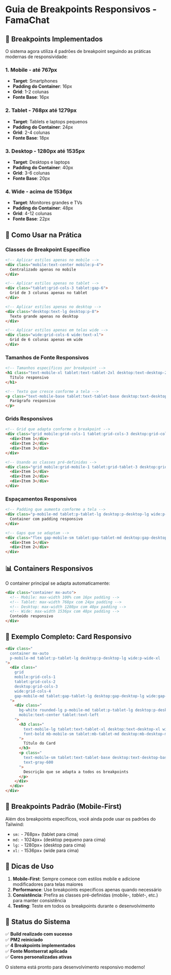 # Guia de Breakpoints Responsivos - FamaChat

## 📱 Breakpoints Implementados

O sistema agora utiliza 4 padrões de breakpoint seguindo as práticas modernas de responsividade:

### 1. **Mobile** - até 767px
- **Target**: Smartphones
- **Padding do Container**: 16px
- **Grid**: 1-2 colunas
- **Fonte Base**: 16px

### 2. **Tablet** - 768px até 1279px  
- **Target**: Tablets e laptops pequenos
- **Padding do Container**: 24px
- **Grid**: 2-4 colunas
- **Fonte Base**: 18px

### 3. **Desktop** - 1280px até 1535px
- **Target**: Desktops e laptops
- **Padding do Container**: 40px
- **Grid**: 3-6 colunas
- **Fonte Base**: 20px

### 4. **Wide** - acima de 1536px
- **Target**: Monitores grandes e TVs
- **Padding do Container**: 48px
- **Grid**: 4-12 colunas
- **Fonte Base**: 22px

## 🎯 Como Usar na Prática

### Classes de Breakpoint Específico
```html
<!-- Aplicar estilos apenas no mobile -->
<div class="mobile:text-center mobile:p-4">
  Centralizado apenas no mobile
</div>

<!-- Aplicar estilos apenas no tablet -->
<div class="tablet:grid-cols-3 tablet:gap-6">
  Grid de 3 colunas apenas no tablet
</div>

<!-- Aplicar estilos apenas no desktop -->
<div class="desktop:text-lg desktop:p-8">
  Texto grande apenas no desktop
</div>

<!-- Aplicar estilos apenas em telas wide -->
<div class="wide:grid-cols-6 wide:text-xl">
  Grid de 6 colunas apenas em wide
</div>
```

### Tamanhos de Fonte Responsivos
```html
<!-- Tamanhos específicos por breakpoint -->
<h1 class="text-mobile-xl tablet:text-tablet-2xl desktop:text-desktop-2xl wide:text-wide-2xl">
  Título responsivo
</h1>

<!-- Texto que cresce conforme a tela -->
<p class="text-mobile-base tablet:text-tablet-base desktop:text-desktop-base wide:text-wide-base">
  Parágrafo responsivo
</p>
```

### Grids Responsivos
```html
<!-- Grid que adapta conforme o breakpoint -->
<div class="grid mobile:grid-cols-1 tablet:grid-cols-3 desktop:grid-cols-4 wide:grid-cols-6">
  <div>Item 1</div>
  <div>Item 2</div>
  <div>Item 3</div>
</div>

<!-- Usando as classes pré-definidas -->
<div class="grid mobile:grid-mobile-1 tablet:grid-tablet-3 desktop:grid-desktop-4 wide:grid-wide-6">
  <div>Item 1</div>
  <div>Item 2</div>
  <div>Item 3</div>
</div>
```

### Espaçamentos Responsivos
```html
<!-- Padding que aumenta conforme a tela -->
<div class="p-mobile-md tablet:p-tablet-lg desktop:p-desktop-lg wide:p-wide-xl">
  Container com padding responsivo
</div>

<!-- Gaps que se adaptam -->
<div class="flex gap-mobile-sm tablet:gap-tablet-md desktop:gap-desktop-lg wide:gap-wide-xl">
  <div>Item 1</div>
  <div>Item 2</div>
</div>
```

## 📊 Containers Responsivos

O container principal se adapta automaticamente:

```html
<div class="container mx-auto">
  <!-- Mobile: max-width 100% com 16px padding -->
  <!-- Tablet: max-width 768px com 24px padding -->
  <!-- Desktop: max-width 1280px com 40px padding -->
  <!-- Wide: max-width 1536px com 48px padding -->
  Conteúdo responsivo
</div>
```

## 🎨 Exemplo Completo: Card Responsivo

```html
<div class="
  container mx-auto
  p-mobile-md tablet:p-tablet-lg desktop:p-desktop-lg wide:p-wide-xl
">
  <div class="
    grid 
    mobile:grid-cols-1 
    tablet:grid-cols-2 
    desktop:grid-cols-3 
    wide:grid-cols-4
    gap-mobile-md tablet:gap-tablet-lg desktop:gap-desktop-lg wide:gap-wide-xl
  ">
    <div class="
      bg-white rounded-lg p-mobile-md tablet:p-tablet-lg desktop:p-desktop-lg wide:p-wide-xl
      mobile:text-center tablet:text-left
    ">
      <h3 class="
        text-mobile-lg tablet:text-tablet-xl desktop:text-desktop-xl wide:text-wide-xl
        font-bold mb-mobile-sm tablet:mb-tablet-md desktop:mb-desktop-md wide:mb-wide-md
      ">
        Título do Card
      </h3>
      <p class="
        text-mobile-sm tablet:text-tablet-base desktop:text-desktop-base wide:text-wide-base
        text-gray-600
      ">
        Descrição que se adapta a todos os breakpoints
      </p>
    </div>
  </div>
</div>
```

## 🔧 Breakpoints Padrão (Mobile-First)

Além dos breakpoints específicos, você ainda pode usar os padrões do Tailwind:

- `sm:` - 768px+ (tablet para cima)
- `md:` - 1024px+ (desktop pequeno para cima)  
- `lg:` - 1280px+ (desktop para cima)
- `xl:` - 1536px+ (wide para cima)

## 📝 Dicas de Uso

1. **Mobile-First**: Sempre comece com estilos mobile e adicione modificadores para telas maiores
2. **Performance**: Use breakpoints específicos apenas quando necessário
3. **Consistência**: Prefira as classes pré-definidas (mobile-*, tablet-*, etc.) para manter consistência
4. **Testing**: Teste em todos os breakpoints durante o desenvolvimento

## 🚀 Status do Sistema

✅ **Build realizado com sucesso**  
✅ **PM2 reiniciado**  
✅ **4 Breakpoints implementados**  
✅ **Fonte Montserrat aplicada**  
✅ **Cores personalizadas ativas**  

O sistema está pronto para desenvolvimento responsivo moderno!
